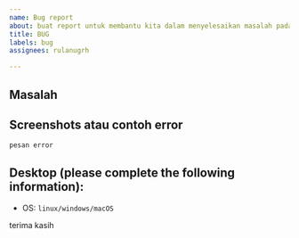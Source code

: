 ```yaml
---
name: Bug report
about: buat report untuk membantu kita dalam menyelesaikan masalah pada repository
title: BUG
labels: bug
assignees: rulanugrh

---
```


## Masalah

<!-- jelaskan masalah kamu secara detail -->

## Screenshots atau contoh error

<!-- copy paste contoh errornya disini atau kirim screenshot dengan copy paste gambar -->

```
pesan error
```

## Desktop (please complete the following information):

<!-- Ganti sesuai yang digunakan. -->

- OS: `linux/windows/macOS`

terima kasih